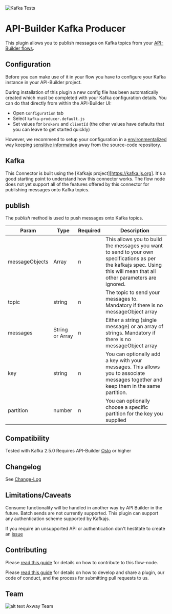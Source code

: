 ![Kafka Tests](https://github.com/Axway-API-Builder-Ext/api-builder-extras/workflows/Kafka%20Producer%20Tests/badge.svg)

# API-Builder Kafka Producer

This plugin allows you to publish messages on Kafka topics from your [API-Builder flows][1].

## Configuration

Before you can make use of it in your flow you have to configure your Kafka instance in your API-Builder project.

During installation of this plugin a new config file has been automatically created which must be completed with your Kafka configuration details. You can do that directly from within the API-Builder UI:

* Open `Configuration` tab
* Select `kafka-producer.default.js`
* Set values for `brokers` and `clientId` (the other values have defaults that you can leave to get started quickly)

However, we recommend to setup your configuration in a [environmentalized][4] way keeping [sensitive information][5] away from the source-code repository.

## Kafka
This Connector is built using the [Kafkajs project][https://kafka.js.org]. It's a good starting point to understand how this connector works. The flow node does not yet support all of the features offered by this connector for publishing messages onto Kafka topics.

## publish

The _publish_ method is used to push messages onto Kafka topics.

| Param | Type | Required | Description |
| --- | --- | --- | --- |
| messageObjects | Array | n | This allows you to build the messages you want to send to your own specifications as per the kafkajs spec. Using this will mean that all other parameters are ignored. |
| topic | string | n | The topic to send your messages to. Mandatory if there is no messageObject array |
| messages | String or Array | n | Either a string (single message) or an array of strings. Mandatory if there is no messageObject array |
| key | string | n | You can optionally add a key with your messages. This allows you to associate messages together and keep them in the same partition. |
| partition | number | n | You can optionally choose a specific partition for the key you supplied |


## Compatibility
Tested with Kafka 2.5.0 
Requires API-Builder [Oslo][6] or higher

## Changelog
See [Change-Log][7]

## Limitations/Caveats
Consume functionality will be handled in another way by API Builder in the future. Batch sends are not currently supported.
This plugin can support any authentication scheme supported by Kafkajs.

If you require an unsupported API or authentication don't hestitate to create an [issue][3]

## Contributing

Please [read this guide](https://github.com/Axway-API-Builder-Ext/api-builder-extras/blob/master/api-builder-plugin-fn-kafka-producer/DEVELOPMENT.md) for details on how to contribute to this flow-node.

Please [read this guide](https://github.com/Axway-API-Builder-Ext/api-builder-extras/blob/master/README.md) for details on how to develop and share a plugin, our code of conduct, and the process for submitting pull requests to us.

## Team

![alt text][Axwaylogo] Axway Team

[Axwaylogo]: https://github.com/Axway-API-Management/Common/blob/master/img/AxwayLogoSmall.png  "Axway logo"

[1]: https://docs.axway.com/bundle/api-builder/page/docs/developer_guide/flows/index.html
[2]: https://docs.axway.com/bundle/api-builder/page/docs/getting_started/index.html
[3]: https://github.com/Axway-API-Builder-Ext/api-builder-extras/issues
[4]: https://docs.axway.com/bundle/api-builder/page/docs/security_guide/index.html#environmentalization
[5]: https://docs.axway.com/bundle/api-builder/page/docs/developer_guide/project/configuration/project_configuration/index.html#configuration-files
[6]: https://docs.axway.com/bundle/api-builder/page/docs/release_notes/oslo/index.html

[7]: CHANGELOG.md
